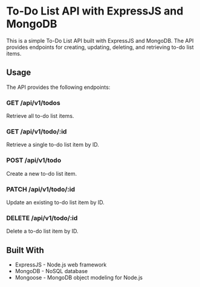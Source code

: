
# To-Do List API with ExpressJS and MongoDB

This is a simple To-Do List API built with ExpressJS and MongoDB. The API provides endpoints for creating, updating, deleting, and retrieving to-do list items.

## Usage

The API provides the following endpoints:

### GET /api/v1/todos
Retrieve all to-do list items.

### GET /api/v1/todo/:id
Retrieve a single to-do list item by ID.

### POST /api/v1/todo
Create a new to-do list item.

### PATCH /api/v1/todo/:id
Update an existing to-do list item by ID.

### DELETE /api/v1/todo/:id
Delete a to-do list item by ID.

## Built With
- ExpressJS - Node.js web framework
- MongoDB - NoSQL database
- Mongoose - MongoDB object modeling for Node.js

